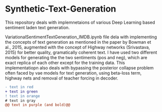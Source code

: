 # Synthetic-Text-Generation

This repository deals with implemnetaions of various Deep Learning based sentiment laden text generation.

VariationalSentimentTextGeneration_IMDB.ipynb file dela with implementing the concepts of text generation as mentioned in the paper by Bowman et al., 2015,
augmented with the concept of Highway networks (Srivastava, 2015) for better quality, gramatically coherent text.
I have used two different models for generating the the two sentiments (pos and neg), which are exact replica of each other except for the training data.
This implementatiopn also deals with bypassing the posterior collapse problem often faced by vae models for text generation, using beta-loss term, highway nets and removal of teacher forcing in decoder.
```diff
- text in red
+ text in green
! text in orange
# text in gray
@@ text in purple (and bold)@@
```
